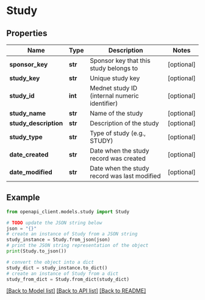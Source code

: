 # Study


## Properties

Name | Type | Description | Notes
------------ | ------------- | ------------- | -------------
**sponsor_key** | **str** | Sponsor key that this study belongs to | [optional] 
**study_key** | **str** | Unique study key | [optional] 
**study_id** | **int** | Mednet study ID (internal numeric identifier) | [optional] 
**study_name** | **str** | Name of the study | [optional] 
**study_description** | **str** | Description of the study | [optional] 
**study_type** | **str** | Type of study (e.g., STUDY) | [optional] 
**date_created** | **str** | Date when the study record was created | [optional] 
**date_modified** | **str** | Date when the study record was last modified | [optional] 

## Example

```python
from openapi_client.models.study import Study

# TODO update the JSON string below
json = "{}"
# create an instance of Study from a JSON string
study_instance = Study.from_json(json)
# print the JSON string representation of the object
print(Study.to_json())

# convert the object into a dict
study_dict = study_instance.to_dict()
# create an instance of Study from a dict
study_from_dict = Study.from_dict(study_dict)
```
[[Back to Model list]](../README.md#documentation-for-models) [[Back to API list]](../README.md#documentation-for-api-endpoints) [[Back to README]](../README.md)



